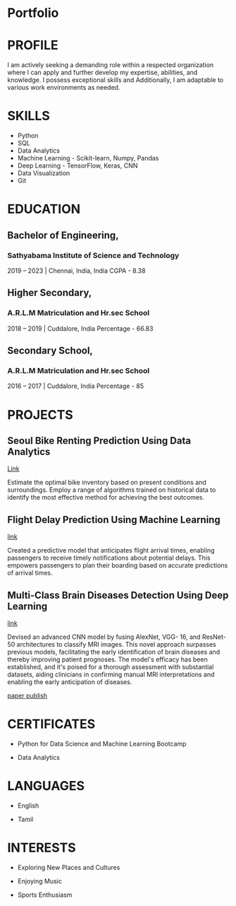 # Portfolio 





# PROFILE

I am actively seeking a demanding role within a respected
organization where I can apply and further develop my
expertise, abilities, and knowledge. I possess exceptional
skills and Additionally, I am adaptable to various work
environments as needed.

# SKILLS

- Python
- SQL
- Data Analytics
- Machine Learning - Scikit-learn, Numpy, Pandas
- Deep Learning - TensorFlow, Keras, CNN
- Data Visualization
- Git

# EDUCATION

## Bachelor of Engineering,
### Sathyabama Institute of Science and Technology
2019 – 2023 | Chennai, India, India
CGPA - 8.38

## Higher Secondary,
### A.R.L.M Matriculation and Hr.sec School
2018 – 2019 | Cuddalore, India
Percentage - 66.83

## Secondary School,
### A.R.L.M Matriculation and Hr.sec School
2016 – 2017 | Cuddalore, India
Percentage - 85

# PROJECTS

## Seoul Bike Renting Prediction Using Data Analytics
[Link](https://github.com/PRANASH-R/Seoul-Bike-Renting-Prediction-Using-Data-Analytics)

Estimate the optimal bike inventory based on present
conditions and surroundings. Employ a range of
algorithms trained on historical data to identify the most
effective method for achieving the best outcomes.

## Flight Delay Prediction Using Machine Learning
[link](https://github.com/PRANASH-R/Flight-Delay-Prediction-Using-Machine-Learning)

Created a predictive model that anticipates flight arrival
times, enabling passengers to receive timely notifications
about potential delays. This empowers passengers to
plan their boarding based on accurate predictions of
arrival times.

## Multi-Class Brain Diseases Detection Using Deep Learning
[link](https://github.com/PRANASH-R/Multi-class-brain-diseases-detection-using-deep-learning-)

Devised an advanced CNN model by fusing AlexNet, VGG-
16, and ResNet-50 architectures to classify MRI images.
This novel approach surpasses previous models,
facilitating the early identification of brain diseases and
thereby improving patient prognoses. The model's
efficacy has been established, and it's poised for
a thorough assessment with substantial datasets, aiding
clinicians in confirming manual MRI interpretations and
enabling the early anticipation of diseases.

[paper publish]()

# CERTIFICATES

- Python for Data Science and Machine Learning
Bootcamp

- Data Analytics

# LANGUAGES

- English
  
- Tamil

# INTERESTS

- Exploring New Places and Cultures

- Enjoying Music

- Sports Enthusiasm
